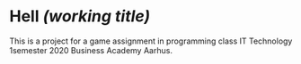 # Hell _(working title)_

This is a project for a game assignment in programming class IT Technology 1semester 2020 Business Academy Aarhus.
